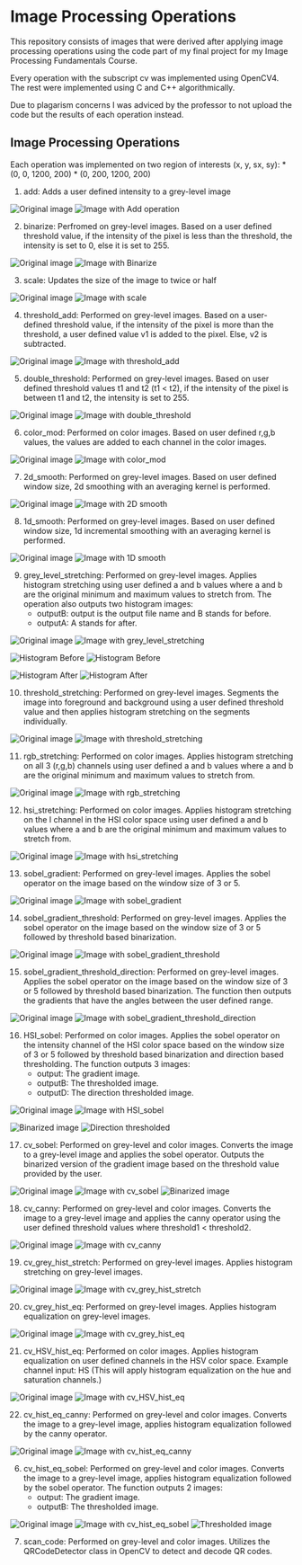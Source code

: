 # Image Processing Operations

This repository consists of images that were derived after applying image processing operations using the code part of my final project for my Image Processing Fundamentals Course.

Every operation with the subscript cv was implemented using OpenCV4. The rest were implemented using C and C++ algorithmically.

Due to plagarism concerns I was adviced by the professor to not upload the code but the results of each operation instead. 

## Image Processing Operations

Each operation was implemented on two region of interests (x, y, sx, sy):
	* (0, 0, 1200, 200)
	* (0, 200, 1200, 200)

1. add: Adds a user defined intensity to a grey-level image

![Original image](images/mars.jpg) ![Image with Add operation](images/add.jpg)

2. binarize: Perfromed on grey-level images. Based on a user defined threshold value, if the intensity of the pixel is less than the threshold, the intensity is set to 0, else it is set to 255.

![Original image](images/mars.jpg) ![Image with Binarize](images/binarize.jpg)

3. scale: Updates the size of the image to twice or half

![Original image](images/mars.jpg) ![Image with scale](images/scale.jpg)

4. threshold_add: Performed on grey-level images. Based on a user-defined threshold value, if the intensity of the pixel is more than the threshold, a user defined value v1 is added to the pixel. Else, v2 is subtracted.

![Original image](images/mars.jpg) ![Image with threshold_add](images/threshold_add.jpg)

5. double_threshold: Performed on grey-level images. Based on user defined threshold values t1 and t2 (t1 < t2), if the intensity of the pixel is between t1 and t2, the intensity is set to 255. 

![Original image](images/mars.jpg) ![Image with double_threshold](images/double_threshold.jpg)

6. color_mod: Performed on color images. Based on user defined r,g,b values, the values are added to each channel in the color images.

![Original image](images/mars.jpg) ![Image with color_mod](images/color_mod.jpg)

7. 2d_smooth: Performed on grey-level images. Based on user defined window size, 2d smoothing with an averaging kernel is performed.

![Original image](images/mars.jpg) ![Image with 2D smooth](images/2d_smooth.jpg)

8. 1d_smooth: Performed on grey-level images. Based on user defined window size, 1d incremental smoothing with an averaging kernel is performed.

![Original image](images/mars.jpg) ![Image with 1D smooth](images/1d_smooth.jpg)

9. grey_level_stretching: Performed on grey-level images. Applies histogram stretching using user defined a and b values where a and b are the original minimum and maximum values to stretch from. 
The operation also outputs two histogram images: 
	* outputB: output is the output file name and B stands for before. 
	* outputA: A stands for after. 

![Original image](images/mars.jpg) ![Image with grey_level_stretching](images/grey_level_stretching.jpg)

![Histogram Before](images/grey_level_stretchingB0.jpg) ![Histogram Before](images/grey_level_stretchingB1.jpg)

![Histogram After](images/grey_level_stretchingA0.jpg) ![Histogram After](images/grey_level_stretchingA1.jpg) 

10. threshold_stretching: Performed on grey-level images. Segments the image into foreground and background using a user defined threshold value and then applies histogram stretching on the segments individually.

![Original image](images/mars.jpg) ![Image with threshold_stretching](images/threshold_stretching.jpg)

11. rgb_stretching: Performed on color images. Applies histogram stretching on all 3 (r,g,b) channels using user defined a and b values where a and b are the original minimum and maximum values to stretch from. 

![Original image](images/mars.jpg) ![Image with rgb_stretching](images/rgb_stretching.jpg)

12. hsi_stretching: Performed on color images. Applies histogram stretching on the I channel in the HSI color space using user defined a and b values where a and b are the original minimum and maximum values to stretch from.

![Original image](images/mars.jpg) ![Image with hsi_stretching](images/hsi_stretching.jpg)

13. sobel_gradient: Performed on grey-level images. Applies the sobel operator on the image based on the window size of 3 or 5.

![Original image](images/mars.jpg) ![Image with sobel_gradient](images/sobel_gradient.jpg)

14. sobel_gradient_threshold: Performed on grey-level images. Applies the sobel operator on the image based on the window size of 3 or 5 followed by threshold based binarization.

![Original image](images/mars.jpg) ![Image with sobel_gradient_threshold](images/sobel_gradient_threshold.jpg)

15. sobel_gradient_threshold_direction: Performed on grey-level images. Applies the sobel operator on the image based on the window size of 3 or 5 followed by threshold based binarization. The function then outputs the gradients that have the angles between the user defined range.

![Original image](images/mars.jpg) ![Image with sobel_gradient_threshold_direction](images/sobel_gradient_threshold_direction.jpg)

16. HSI_sobel: Performed on color images. Applies the sobel operator on the intensity channel of the HSI color space based on the window size of 3 or 5 followed by threshold based binarization and direction based thresholding. 
The function outputs 3 images:
	* output: The gradient image.
	* outputB: The thresholded image.
	* outputD: The direction thresholded image.

![Original image](images/mars.jpg) ![Image with HSI_sobel](images/HSI_sobel.jpg)

![Binarized image](images/HSI_sobel_B.jpg) ![Direction thresholded](images/HSI_sobel_D.jpg)

17. cv_sobel: Performed on grey-level and color images. Converts the image to a grey-level image and applies the sobel operator. Outputs the binarized version of the gradient image based on the threshold value provided by the user.

![Original image](images/mars.jpg) ![Image with cv_sobel](images/cv_sobel.jpg) ![Binarized image](images/cv_sobel_B.jpg)

18. cv_canny: Performed on grey-level and color images. Converts the image to a grey-level image and applies the canny operator using the user defined threshold values where threshold1 < threshold2.

![Original image](images/mars.jpg) ![Image with cv_canny](images/cv_canny.jpg)

19. cv_grey_hist_stretch: Performed on grey-level images. Applies histogram stretching on grey-level images.

![Original image](images/mars.jpg) ![Image with cv_grey_hist_stretch](images/cv_grey_hist_stretch.jpg)

20. cv_grey_hist_eq: Performed on grey-level images. Applies histogram equalization on grey-level images.

![Original image](images/mars.jpg) ![Image with cv_grey_hist_eq](images/cv_grey_hist_eq.jpg)

21. cv_HSV_hist_eq: Performed on color images. Applies histogram equalization on user defined channels in the HSV color space. 
Example channel input: HS (This will apply histogram equalization on the hue and saturation channels.)

![Original image](images/mars.jpg) ![Image with cv_HSV_hist_eq](images/cv_HSV_hist_eq.jpg)

22. cv_hist_eq_canny: Performed on grey-level and color images. Converts the image to a grey-level image, applies histogram equalization followed by the canny operator.

![Original image](images/mars.jpg) ![Image with cv_hist_eq_canny](images/cv_hist_eq_canny.jpg)

6. cv_hist_eq_sobel: Performed on grey-level and color images. Converts the image to a grey-level image, applies histogram equalization followed by the sobel operator.
The function outputs 2 images:
	* output: The gradient image.
	* outputB: The thresholded image.

![Original image](images/mars.jpg) ![Image with cv_hist_eq_sobel](images/cv_hist_eq_sobel.jpg) ![Thresholded image](images/cv_hist_eq_sobel_B.jpg)

7. scan_code: Performed on grey-level and color images. Utilizes the QRCodeDetector class in OpenCV to detect and decode QR codes.